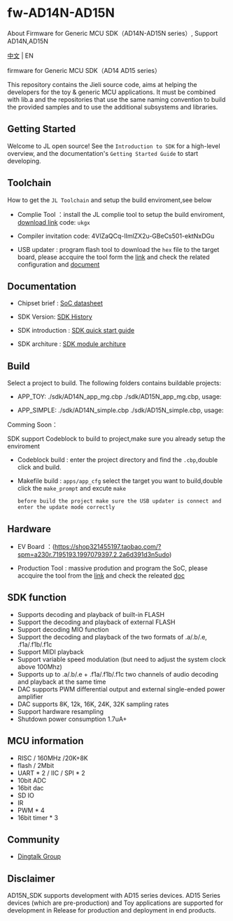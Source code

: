 # fw-AD14N-AD15N
About Firmware for Generic MCU SDK（AD14N-AD15N series）, Support AD14N,AD15N

[tag download]:https://github.com/Jieli-Tech/fw-AD15N/tags
[tag_badgen]:https://img.shields.io/github/v/tag/Jieli-Tech/fw-AD15N?style=plastic&logo=bluetooth&labelColor=ffffff&color=informational&label=Tag&logoColor=blue

[中文](./README.md) | EN

firmware for Generic MCU SDK（AD14 AD15 series）

This repository contains the Jieli source code, aims at helping the developers for the toy & generic MCU applications.
It must be combined with lib.a and the repositories that use the same
naming convention to build the provided samples and to use the additional
subsystems and libraries.

Getting Started
------------

Welcome to JL open source! See the `Introduction to SDK` for a high-level overview,
and the documentation's `Getting Started Guide` to start developing.

Toolchain
------------

How to get the `JL Toolchain` and setup the build enviroment,see below

* Complie Tool ：install the JL complie tool to setup the build enviroment, [download link](https://pan.baidu.com/s/1f5pK7ZaBNnvbflD-7R22zA) code: `ukgx`
* Compiler invitation code: 4VlZaQCq-lImlZX2u-GBeCs501-ektNxDGu

* USB updater : program flash tool to download the `hex` file to the target board, please accquire the tool form the [link](https://item.taobao.com/item.htm?spm=a1z10.1-c-s.w4004-22883854875.5.504d246bXKwyeH&id=620295020803) and check the related configuration and [document](.doc/stuff/ISD_CONFIG.INI配置文件说明.pdf)


Documentation
------------

* Chipset brief : [SoC datasheet](./doc)

* SDK Version: [SDK History](doc/AD14N-AD15N_SDK_发布版本信息.pdf)

* SDK introduction : [SDK quick start guide](./doc/AD14N-AD15N_SDK手册.pdf)

* SDK architure : [SDK module architure ](./doc/architure)

Build
-------------
Select a project to build. The following folders contains buildable projects:

* APP_TOY: ./sdk/AD14N_app_mg.cbp ./sdk/AD15N_app_mg.cbp, usage: 

* APP_SIMPLE: ./sdk/AD14N_simple.cbp ./sdk/AD15N_simple.cbp, usage: 


Comming Soon：

SDK support Codeblock to build to project,make sure you already setup the enviroment

* Codeblock build : enter the project directory and find the `.cbp`,double click and build.

* Makefile build : `apps/app_cfg` select the target you want to build,double click the `make_prompt` and excute `make`

  `before build the project make sure the USB updater is connect and enter the update mode correctly`


Hardware
-------------

* EV Board ：(https://shop321455197.taobao.com/?spm=a230r.7195193.1997079397.2.2a6d391d3n5udo)

* Production Tool : massive prodution and program the SoC, please accquire the tool from the [link](https://item.taobao.com/item.htm?spm=a1z10.1-c-s.w4004-22883854875.8.504d246bXKwyeH&id=620941819219) and check the releated [doc](./doc/stuff/烧写器使用说明文档.pdf)


SDK function
-------------
* Supports decoding and playback of built-in FLASH
* Support the decoding and playback of external FLASH
* Support decoding MIO function
* Support the decoding and playback of the two formats of .a/.b/.e, .f1a/.f1b/.f1c
* Support MIDI playback
* Support variable speed modulation (but need to adjust the system clock above 100Mhz)
* Supports up to .a/.b/.e + .f1a/.f1b/.f1c two channels of audio decoding and playback at the same time
* DAC supports PWM differential output and external single-ended power amplifier
* DAC supports 8K, 12k, 16K, 24K, 32K sampling rates
* Support hardware resampling
* Shutdown power consumption 1.7uA+
  
MCU information
-------------
* RISC / 160MHz /20K+8K
* flash / 2Mbit
* UART * 2 / IIC / SPI * 2
* 10bit ADC
* 16bit dac
* SD IO
* IR
* PWM * 4
* 16bit timer * 3

Community
--------------

* [Dingtalk Group](./doc/stuff/dingtalk.jpg)

Disclaimer
------------

AD15N_SDK supports development with AD15 series devices.
AD15 Series devices (which are pre-production) and Toy applications are supported for development in Release for production and deployment in end products.
